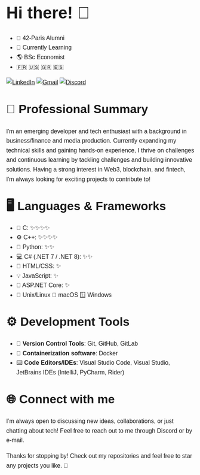 <div style="font-family: 'Montserrat', sans-serif; font-size: 16px; line-height: 1.6;">

<strong style="font-size: 44px;">Hi there! 👋</strong>  
---

- 🌱 42-Paris Alumni
- 🔭 Currently Learning
- 🌎 BSc Economist
- 🇫🇷 🇺🇸 🇬🇷 🇪🇸

[![LinkedIn](https://img.shields.io/badge/LinkedIn-0077B5?logo=linkedin&logoColor=white&style=flat-square)](https://www.linkedin.com/in/sergios-sinanis/)
[![Gmail](https://img.shields.io/badge/Gmail-D14836?logo=gmail&logoColor=white&style=flat-square)](mailto:sergio.sinanis@gmail.com)
[![Discord](https://img.shields.io/badge/Discord-5865F2?logo=discord&logoColor=white&style=flat-square)](https://discord.com/users/1158834543353151599)
<!-- [![CodinGame](https://img.shields.io/badge/CodinGame-00C7B7?logo=codingame&logoColor=white&style=flat-square)](https://www.codingame.com/profile/a93e22eb1157401723b3617a7d87669f2853436) -->

<strong style="font-size: 32px;">🚀 Professional Summary</strong> 
---

I'm an emerging developer and tech enthusiast with a background in business/finance and media production. Currently expanding my technical skills and gaining hands-on experience, I thrive on challenges and continuous learning by tackling challenges and building innovative solutions. Having a strong interest in Web3, blockchain, and fintech, I'm always looking for exciting projects to contribute to!

<strong style="font-size: 32px;">🖥️ **Languages & Frameworks**</strong>  
---

- 👾 C: ✨✨✨✨
- ⚙️ C++: ✨✨✨✨
- 🐍 Python: ✨✨
- 💻 C# (.NET 7 / .NET 8): ✨✨
- 📄 HTML/CSS: ✨
- 💡 JavaScript: ✨
- 🔧 ASP.NET Core: ✨
- 🐧 Unix/Linux 🍏 macOS 🪟 Windows 

<strong style="font-size: 32px;">⚙️ **Development Tools**</strong> 
---

- 🔀 **Version Control Tools**: Git, GitHub, GitLab
- 🐳 **Containerization software**: Docker
- ⌨️ **Code Editors/IDEs**: Visual Studio Code, Visual Studio, JetBrains IDEs (IntelliJ, PyCharm, Rider)

<strong style="font-size: 32px;">🌐 **Connect with me**</strong> 
---

I’m always open to discussing new ideas, collaborations, or just chatting about tech! Feel free to reach out to me through Discord or by e-mail.


Thanks for stopping by! Check out my repositories and feel free to star any projects you like. 🚀

<!--
**SergiosSinanis/SergiosSinanis** is a ✨ _special_ ✨ repository because its `README.md` (this file) appears on your GitHub profile.

Here are some ideas to get you started:

- 🔭 I’m currently working on ...
- 🌱 I’m currently learning ...
- 👯 I’m looking to collaborate on ...
- 🤔 I’m looking for help with ...
- 💬 Ask me about ...
- 📫 How to reach me: ...
- 😄 Pronouns: ...
- ⚡ Fun fact: ...
-->
